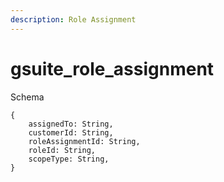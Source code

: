 ```yaml
---
description: Role Assignment
---
```


# gsuite_role_assignment

Schema
```
{
	assignedTo: String,
	customerId: String,
	roleAssignmentId: String,
	roleId: String,
	scopeType: String,
}
```
